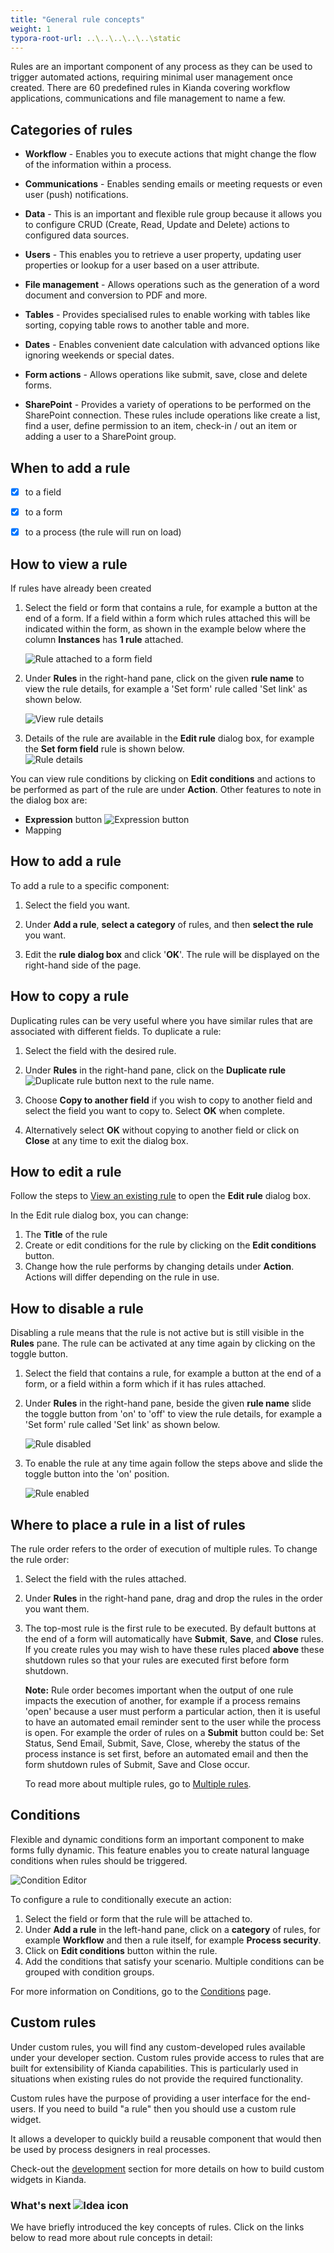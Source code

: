 ```yaml
---
title: "General rule concepts"
weight: 1
typora-root-url: ..\..\..\..\..\static
---
```




Rules are an important component of any process as they can be used to trigger automated actions, requiring minimal user management once created. There are 60 predefined rules in Kianda covering workflow applications, communications and file management to name a few.


## Categories of rules

- **Workflow** - Enables you to execute actions that might change the flow of the information within a process. 

- **Communications** - Enables sending emails or meeting requests or even user (push) notifications.

- **Data** - This is an important and flexible rule group because it allows you to configure CRUD (Create, Read, Update and Delete) actions to configured data sources.

- **Users** - This enables you to retrieve a user property, updating user properties or lookup for a user based on a user attribute.

- **File management** - Allows operations such as the generation of a word document and conversion to PDF and more.

- **Tables** - Provides specialised rules to enable working with tables like sorting, copying table rows to another table and more.

- **Dates** - Enables convenient date calculation with advanced options like ignoring weekends or special dates.

- **Form actions** - Allows operations like submit, save, close and delete forms. 

- **SharePoint** - Provides a variety of operations to be performed on the SharePoint connection. These rules include operations like create a list, find a user, define permission to an item, check-in / out an item or adding a user to a SharePoint group.

  

## When to add a rule

- [x] to a field

- [x] to a form 

- [x] to a process (the rule will run on load)



## How to view a rule

If rules have already been created 

1. Select the field or form that contains a rule, for example a button at the end of a form. If a field within a form which rules attached this will be indicated within the form, as shown in the example below where the column **Instances** has **1 rule** attached.

   ![Rule attached to a form field](/images/rule-on-a-field.jpg)

2. Under **Rules** in the right-hand pane, click on the given **rule name** to view the rule details, for example a 'Set form' rule called 'Set link' as shown below.

   ![View rule details](/images/view-rule.jpg)

3. Details of the rule are available in the **Edit rule** dialog box, for example the **Set form field** rule is shown below.  
   ![Rule details](/images/rule-details-examples.jpg)

You can view rule conditions by clicking on **Edit conditions** and actions to be performed as part of the rule are under **Action**. Other features to note in the dialog box are:

- **Expression** button ![Expression button](/images/ellipsis_frame.png)
- Mapping



## How to add a rule

To add a rule to a specific component:

1. Select the field you want.

2. Under **Add a rule**, **select a category** of rules, and then **select the rule** you want.

3. Edit the **rule dialog box** and click '**OK**'. The rule will be displayed on the right-hand side of the page.



## How to copy a rule

Duplicating rules can be very useful where you have similar rules that are associated with different fields. To duplicate a rule:

1. Select the field with the desired rule.

2. Under **Rules** in the right-hand pane, click on the **Duplicate rule** ![Duplicate rule](/images/duplicate-rule.jpg) button next to the rule name.

3. Choose **Copy to another field** if you wish to copy to another field and select the field you want to copy to. Select **OK** when complete.

4. Alternatively select **OK** without copying to another field or click on **Close** at any time to exit the dialog box.



## How to edit a rule

Follow the steps to [View an existing rule](#how-to-view-a-rule) to open the **Edit rule** dialog box.

In the Edit rule dialog box, you can change:

1. The **Title** of the rule
2. Create or edit conditions for the rule by clicking on the **Edit conditions** button.
3. Change how the rule performs by changing details under **Action**. Actions will differ depending on the rule in use.



## How to disable a rule

Disabling a rule means that the rule is not active but is still visible in the **Rules** pane. The rule can be activated at any time again by clicking on the toggle button.

1. Select the field that contains a rule, for example a button at the end of a form, or a field within a form which if it has rules attached.

2. Under **Rules** in the right-hand pane, beside the given **rule name** slide the toggle button from 'on' to 'off' to view the rule details, for example a 'Set form' rule called 'Set link' as shown below.

   ![Rule disabled](/images/rule-disabled.jpg)

3. To enable the rule at any time again follow the steps above and slide the toggle button into the 'on' position.

   ![Rule enabled](/images/rule-enabled.jpg)



## Where to place a rule in a list of rules

The rule order refers to the order of execution of multiple rules. To change the rule order:

1. Select the field with the rules attached.

2. Under **Rules** in the right-hand pane, drag and drop the rules in the order you want them.

3. The top-most rule is the first rule to be executed. By default buttons at the end of a form will automatically have **Submit**, **Save**, and **Close** rules. If you create rules you may wish to have these rules placed **above** these shutdown rules so that your rules are executed first before form shutdown.

   **Note:** Rule order becomes important when the output of one rule impacts the execution of another, for example if a process remains 'open' because a user must perform a particular action, then it is useful to have an automated email reminder sent to the user while the process is open. For example 
   the order of rules on a **Submit** button could be: Set Status, Send Email, Submit, Save, Close, whereby the status of the process instance is set first, before an automated email and then the form shutdown rules of Submit, Save and Close occur.

   To read more about multiple rules, go to [Multiple rules](/docs/platform/rules/general/multiple-rules/).
   
   

## Conditions

Flexible and dynamic conditions form an important component to make forms fully dynamic. This feature enables you to create natural language conditions when rules should be triggered.

![Condition Editor](/images/condition-editor.png)

To configure a rule to conditionally execute an action:

1. Select the field or form that the rule will be attached to. 
2. Under **Add a rule** in the left-hand pane, click on a **category** of rules, for example **Workflow** and then a rule itself, for example **Process security**.
3. Click on **Edit conditions** button within the rule.
4. Add the conditions that satisfy your scenario. Multiple conditions can be grouped with condition groups.

For more information on Conditions, go to the [Conditions](/docs/platform/rules/general/add-conditions/) page.



## Custom rules

Under custom rules, you will find any custom-developed rules available under your developer section. Custom rules provide access to rules that are built for extensibility of Kianda capabilities. This is particularly used in situations when existing rules do not provide the required functionality.

Custom rules have the purpose of providing a user interface for the end-users. If you need to build "a rule" then you should use a custom rule widget.

It allows a developer to quickly build a reusable component that would then be used by process designers in real processes.

Check-out the [development](/docs/getting-started/welcome/low-code/) section for more details on how to build custom widgets in Kianda.



### What's next  ![Idea icon](/images/18.png) ###

We have briefly introduced the key concepts of rules. Click on the links below to read more about rule concepts in detail:

